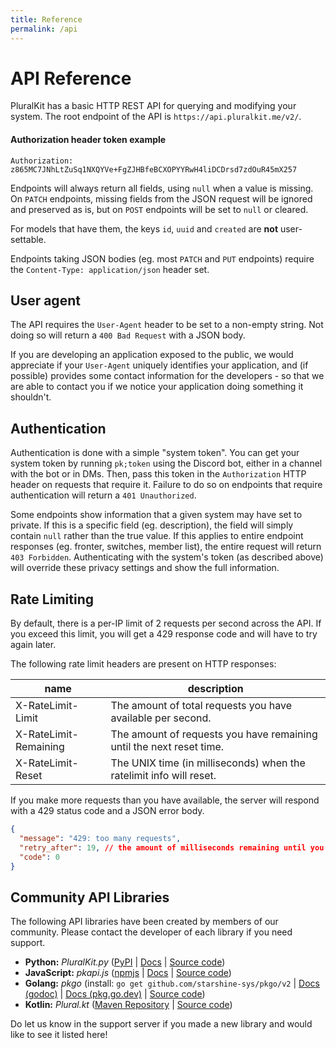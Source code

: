 ```yaml
---
title: Reference
permalink: /api
---
```


# API Reference

PluralKit has a basic HTTP REST API for querying and modifying your system.
The root endpoint of the API is `https://api.pluralkit.me/v2/`.

#### Authorization header token example
```
Authorization: z865MC7JNhLtZuSq1NXQYVe+FgZJHBfeBCXOPYYRwH4liDCDrsd7zdOuR45mX257
```

Endpoints will always return all fields, using `null` when a value is missing. On `PATCH` endpoints,
missing fields from the JSON request will be ignored and preserved as is, but on `POST` endpoints will
be set to `null` or cleared.

For models that have them, the keys `id`, `uuid` and `created` are **not** user-settable.

Endpoints taking JSON bodies (eg. most `PATCH` and `PUT` endpoints) require the `Content-Type: application/json` header set.

## User agent

The API requires the `User-Agent` header to be set to a non-empty string. Not doing so will return a `400 Bad Request` with a JSON body.

If you are developing an application exposed to the public, we would appreciate if your `User-Agent` uniquely identifies your application, and (if possible) provides some contact information for the developers - so that we are able to contact you if we notice your application doing something it shouldn't.

## Authentication

Authentication is done with a simple "system token". You can get your system token by running `pk;token` using the
Discord bot, either in a channel with the bot or in DMs. Then, pass this token in the `Authorization` HTTP header
on requests that require it. Failure to do so on endpoints that require authentication will return a `401 Unauthorized`.

Some endpoints show information that a given system may have set to private. If this is a specific field
(eg. description), the field will simply contain `null` rather than the true value. If this applies to entire endpoint
responses (eg. fronter, switches, member list), the entire request will return `403 Forbidden`. Authenticating with the
system's token (as described above) will override these privacy settings and show the full information. 

## Rate Limiting

By default, there is a per-IP limit of 2 requests per second across the API. If you exceed this limit, you will get a 429 response code and will have to try again later.

The following rate limit headers are present on HTTP responses:

|name|description|
|---|---|
|X-RateLimit-Limit|The amount of total requests you have available per second.|
|X-RateLimit-Remaining|The amount of requests you have remaining until the next reset time.|
|X-RateLimit-Reset|The UNIX time (in milliseconds) when the ratelimit info will reset.|

If you make more requests than you have available, the server will respond with a 429 status code and a JSON error body.

```json
{
  "message": "429: too many requests",
  "retry_after": 19, // the amount of milliseconds remaining until you can make more requests
  "code": 0
}
```

## Community API Libraries

The following API libraries have been created by members of our community. Please contact the developer of each library if you need support.

- **Python:** *PluralKit.py* ([PyPI](https://pypi.org/project/pluralkit/) | [Docs](https://pluralkit.readthedocs.io/en/latest/source/quickstart.html) | [Source code](https://github.com/almonds0166/pluralkit.py))
- **JavaScript:** *pkapi.js* ([npmjs](https://npmjs.com/package/pkapi.js) | [Docs](https://github.com/greysdawn/pk.js/wiki) | [Source code](https://github.com/greysdawn/pk.js))
- **Golang:** *pkgo* (install: `go get github.com/starshine-sys/pkgo/v2` | [Docs (godoc)](https://godocs.io/github.com/starshine-sys/pkgo/v2) | [Docs (pkg.go.dev)](https://pkg.go.dev/github.com/starshine-sys/pkgo/v2) | [Source code](https://github.com/starshine-sys/pkgo))
- **Kotlin:** *Plural.kt* ([Maven Repository](https://maven.proxyfox.dev/dev/proxyfox/pluralkt) | [Source code](https://github.com/The-ProxyFox-Group/Plural.kt))

Do let us know in the support server if you made a new library and would like to see it listed here!
